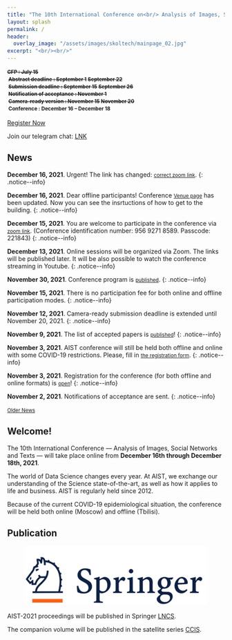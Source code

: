 ```yaml
---
title: "The 10th International Conference on<br/> Analysis of Images, Social Networks and Texts"
layout: splash
permalink: /
header:
  overlay_image: "/assets/images/skoltech/mainpage_02.jpg"
excerpt: "<br/><br/>"
---
```

<div class="text-center">
    <span style="font-weight: bold; font-size: smaller;">
    <strike>CFP : July 15</strike><br/>&nbsp;<strike>Abstract deadline : September 1</strike> <strike>September 22</strike><br/>&nbsp;<strike>Submission deadline : September 15</strike> <strike>September 26</strike><br/>&nbsp;<strike>Notification of acceptance : November 1</strike><br/>&nbsp;<strike>Camera-ready version : November 15</strike> <strike>November 20</strike><br/>&nbsp;Conference : December 16 &ndash; December 18</span><br/><br/>
      <a href="http://eepurl.com/djZwUv" target="_blank" class="btn btn--primary">Register Now</a>
</div>

Join our telegram chat: <a href="https://t.me/+RK3hR9_UClkoFHc2">LNK</a>

<h2>News</h2>

**December 16, 2021**. Urgent! The link has changed: <a href="https://zoom.us/j/95692718589?pwd=U1ZQZHBXdG1pU2x3b0owSy9kY2Q1Zz09" style="font-size: smaller; font-decoration: italic;">correct zoom link</a>.
{: .notice--info}

**December 16, 2021**. Dear offline participants! Conference <a href="/venue" style="font-size: smaller; font-decoration: italic;">Venue page</a> has been updated. Now you can see the insrtuctions of how to get to the building.
{: .notice--info}

**December 15, 2021**. You are welcome to participate in the conference via <a href="https://zoom.us/j/95692718589?pwd=U1ZQZHBXdG1pU2x3b0owSy9kY2Q1Zz09" style="font-size: smaller; font-decoration: italic;">zoom link</a>. (Conference identification number: 956 9271 8589. Passcode: 221843)
{: .notice--info}

**December 13, 2021**. Online sessions will be organized via Zoom. The links will be published later. It will be also possible to watch the conference streaming in Youtube.
{: .notice--info}

**November 30, 2021**. Conference program is <a href="/program/program/" style="font-size: smaller; font-decoration: italic;">published</a>.
{: .notice--info}

**November 15, 2021**. There is no participation fee for both online and offline participation modes.
{: .notice--info}

**November 12, 2021**. Camera-ready submission deadline is extended until November 20, 2021.
{: .notice--info}

**November 9, 2021**. The list of accepted papers is <a href="/program/accepted/" style="font-size: smaller; font-decoration: italic;">published</a>!
{: .notice--info}

**November 3, 2021**. AIST conference will still be held both offline and online with some COVID-19 restrictions. Please, fill in <a href="http://eepurl.com/djZwUv" style="font-size: smaller; font-decoration: italic;">the registration form</a>.
{: .notice--info}

**November 3, 2021**. Registration for the conference (for both offline and online formats) is <a href="http://eepurl.com/djZwUv" style="font-size: smaller; font-decoration: italic;">open</a>!
{: .notice--info}

**November 2, 2021**. Notifications of acceptance are sent.
{: .notice--info}

<div class="text-center">
    <a href="/archive/" style="font-size: smaller; font-decoration: italic;">Older News</a>
</div>

<h2>Welcome!</h2>

The 10th International Conference — Analysis of Images, Social Networks and Texts — will take place online from <b>December 16th through December 18th, 2021</b>.

The world of Data Science changes every year. At AIST, we exchange our understanding of the Science state-of-the-art, as well as how it applies to life and business. AIST is regularly held since 2012.

Because of the current COVID-19 epidemiological situation, the conference will be held both online (Moscow) and offline (Tbilisi).

<h2>Publication</h2>

<figure>
  <a href="https://www.springer.com"><img src="/assets/images/springer.png"></a>
</figure>


AIST-2021 proceedings will be published in Springer <a href="https://www.springer.com/series/558">LNCS</a>.

The companion volume will be published in the satellite series [CCIS](https://www.springer.com/series/7899).

<!-- ВК9173 -->
